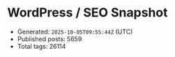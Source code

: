 # WordPress / SEO Snapshot

- Generated: `2025-10-05T09:55:44Z` (UTC)
- Published posts: 5659
- Total tags: 26114
